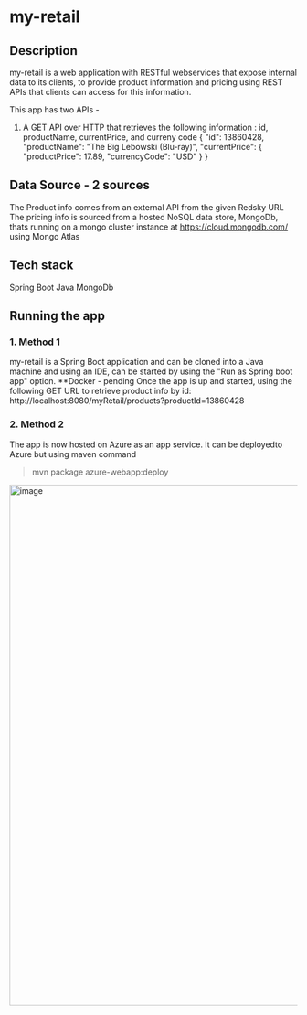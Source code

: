 # my-retail

## Description
my-retail is a web application with RESTful webservices that expose internal data to its clients, to provide product information and pricing using REST APIs that clients can access for this information.


This app has two APIs - 
1. A GET API over HTTP that retrieves the following information : id, productName, currentPrice, and curreny code
    {
        "id": 13860428,
        "productName": "The Big Lebowski (Blu-ray)",
        "currentPrice": {
            "productPrice": 17.89,
            "currencyCode": "USD"
        }
    }
    

## Data Source - 2 sources
The Product info comes from an external API from the given Redsky URL
The pricing info is sourced from a hosted NoSQL data store, MongoDb, thats running on a mongo cluster instance at https://cloud.mongodb.com/ using Mongo Atlas

## Tech stack
Spring Boot
Java
MongoDb

## Running the app
### 1. Method 1
my-retail is a Spring Boot application and can be cloned into a Java machine and using an IDE, can be started by using the "Run as Spring boot app" option.
**Docker - pending
Once the app is up and started, using the following GET URL to retrieve product info by id:
http://localhost:8080/myRetail/products?productId=13860428

### 2. Method 2
The app is now hosted on Azure as an app service. It can be deployedto Azure but using maven command
>mvn package azure-webapp:deploy
<img width="911" alt="image" src="https://user-images.githubusercontent.com/9792815/187345084-23563b3d-fe53-4e06-97e1-c7ba16202172.png">







